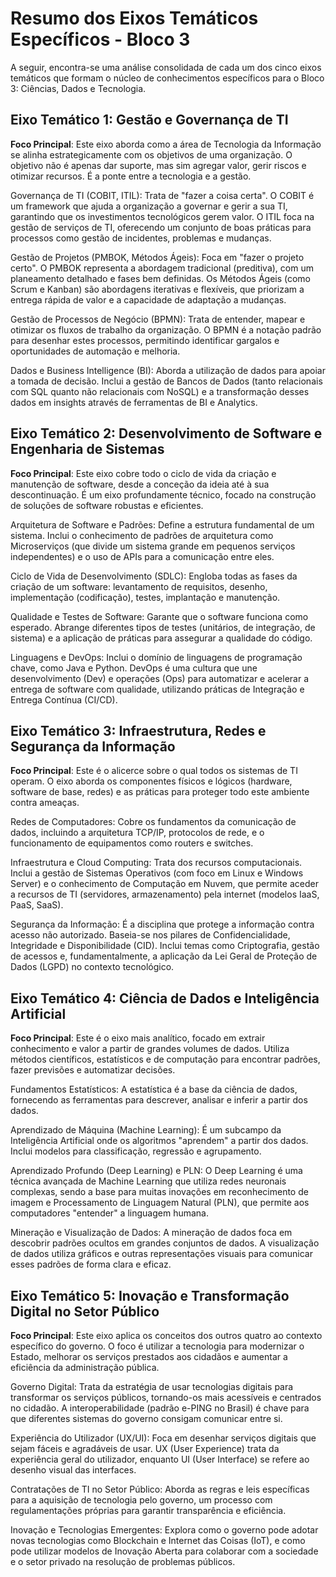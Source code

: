 ﻿# Resumo dos Eixos Temáticos Específicos - Bloco 3


A seguir, encontra-se uma análise consolidada de cada um dos cinco eixos temáticos que formam o núcleo de conhecimentos específicos para o Bloco 3: Ciências, Dados e Tecnologia.

## Eixo Temático 1: Gestão e Governança de TI

**Foco Principal**: Este eixo aborda como a área de Tecnologia da Informação se alinha estrategicamente com os objetivos de uma organização. O objetivo não é apenas dar suporte, mas sim agregar valor, gerir riscos e otimizar recursos. É a ponte entre a tecnologia e a gestão.

Governança de TI (COBIT, ITIL): Trata de "fazer a coisa certa". O COBIT é um framework que ajuda a organização a governar e gerir a sua TI, garantindo que os investimentos tecnológicos gerem valor. O ITIL foca na gestão de serviços de TI, oferecendo um conjunto de boas práticas para processos como gestão de incidentes, problemas e mudanças.

Gestão de Projetos (PMBOK, Métodos Ágeis): Foca em "fazer o projeto certo". O PMBOK representa a abordagem tradicional (preditiva), com um planeamento detalhado e fases bem definidas. Os Métodos Ágeis (como Scrum e Kanban) são abordagens iterativas e flexíveis, que priorizam a entrega rápida de valor e a capacidade de adaptação a mudanças.

Gestão de Processos de Negócio (BPMN): Trata de entender, mapear e otimizar os fluxos de trabalho da organização. O BPMN é a notação padrão para desenhar estes processos, permitindo identificar gargalos e oportunidades de automação e melhoria.

Dados e Business Intelligence (BI): Aborda a utilização de dados para apoiar a tomada de decisão. Inclui a gestão de Bancos de Dados (tanto relacionais com SQL quanto não relacionais com NoSQL) e a transformação desses dados em insights através de ferramentas de BI e Analytics.

## Eixo Temático 2: Desenvolvimento de Software e Engenharia de Sistemas
**Foco Principal**: Este eixo cobre todo o ciclo de vida da criação e manutenção de software, desde a conceção da ideia até à sua descontinuação. É um eixo profundamente técnico, focado na construção de soluções de software robustas e eficientes.

Arquitetura de Software e Padrões: Define a estrutura fundamental de um sistema. Inclui o conhecimento de padrões de arquitetura como Microserviços (que divide um sistema grande em pequenos serviços independentes) e o uso de APIs para a comunicação entre eles.

Ciclo de Vida de Desenvolvimento (SDLC): Engloba todas as fases da criação de um software: levantamento de requisitos, desenho, implementação (codificação), testes, implantação e manutenção.

Qualidade e Testes de Software: Garante que o software funciona como esperado. Abrange diferentes tipos de testes (unitários, de integração, de sistema) e a aplicação de práticas para assegurar a qualidade do código.

Linguagens e DevOps: Inclui o domínio de linguagens de programação chave, como Java e Python. DevOps é uma cultura que une desenvolvimento (Dev) e operações (Ops) para automatizar e acelerar a entrega de software com qualidade, utilizando práticas de Integração e Entrega Contínua (CI/CD).

## Eixo Temático 3: Infraestrutura, Redes e Segurança da Informação
**Foco Principal**: Este é o alicerce sobre o qual todos os sistemas de TI operam. O eixo aborda os componentes físicos e lógicos (hardware, software de base, redes) e as práticas para proteger todo este ambiente contra ameaças.

Redes de Computadores: Cobre os fundamentos da comunicação de dados, incluindo a arquitetura TCP/IP, protocolos de rede, e o funcionamento de equipamentos como routers e switches.

Infraestrutura e Cloud Computing: Trata dos recursos computacionais. Inclui a gestão de Sistemas Operativos (com foco em Linux e Windows Server) e o conhecimento de Computação em Nuvem, que permite aceder a recursos de TI (servidores, armazenamento) pela internet (modelos IaaS, PaaS, SaaS).

Segurança da Informação: É a disciplina que protege a informação contra acesso não autorizado. Baseia-se nos pilares de Confidencialidade, Integridade e Disponibilidade (CID). Inclui temas como Criptografia, gestão de acessos e, fundamentalmente, a aplicação da Lei Geral de Proteção de Dados (LGPD) no contexto tecnológico.

## Eixo Temático 4: Ciência de Dados e Inteligência Artificial
**Foco Principal**: Este é o eixo mais analítico, focado em extrair conhecimento e valor a partir de grandes volumes de dados. Utiliza métodos científicos, estatísticos e de computação para encontrar padrões, fazer previsões e automatizar decisões.

Fundamentos Estatísticos: A estatística é a base da ciência de dados, fornecendo as ferramentas para descrever, analisar e inferir a partir dos dados.

Aprendizado de Máquina (Machine Learning): É um subcampo da Inteligência Artificial onde os algoritmos "aprendem" a partir dos dados. Inclui modelos para classificação, regressão e agrupamento.

Aprendizado Profundo (Deep Learning) e PLN: O Deep Learning é uma técnica avançada de Machine Learning que utiliza redes neuronais complexas, sendo a base para muitas inovações em reconhecimento de imagem e Processamento de Linguagem Natural (PLN), que permite aos computadores "entender" a linguagem humana.

Mineração e Visualização de Dados: A mineração de dados foca em descobrir padrões ocultos em grandes conjuntos de dados. A visualização de dados utiliza gráficos e outras representações visuais para comunicar esses padrões de forma clara e eficaz.

## Eixo Temático 5: Inovação e Transformação Digital no Setor Público
**Foco Principal**: Este eixo aplica os conceitos dos outros quatro ao contexto específico do governo. O foco é utilizar a tecnologia para modernizar o Estado, melhorar os serviços prestados aos cidadãos e aumentar a eficiência da administração pública.

Governo Digital: Trata da estratégia de usar tecnologias digitais para transformar os serviços públicos, tornando-os mais acessíveis e centrados no cidadão. A interoperabilidade (padrão e-PING no Brasil) é chave para que diferentes sistemas do governo consigam comunicar entre si.

Experiência do Utilizador (UX/UI): Foca em desenhar serviços digitais que sejam fáceis e agradáveis de usar. UX (User Experience) trata da experiência geral do utilizador, enquanto UI (User Interface) se refere ao desenho visual das interfaces.

Contratações de TI no Setor Público: Aborda as regras e leis específicas para a aquisição de tecnologia pelo governo, um processo com regulamentações próprias para garantir transparência e eficiência.

Inovação e Tecnologias Emergentes: Explora como o governo pode adotar novas tecnologias como Blockchain e Internet das Coisas (IoT), e como pode utilizar modelos de Inovação Aberta para colaborar com a sociedade e o setor privado na resolução de problemas públicos.